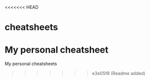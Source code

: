<<<<<<< HEAD
# cheatsheets
My personal cheatsheet
=======
My personal cheatsheets
>>>>>>> e3e05f8 (Readme added)
